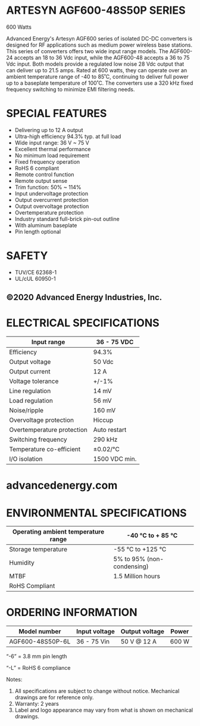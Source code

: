 # ARTESYN AGF600-48S50P SERIES

600 Watts

Advanced Energy's Artesyn AGF600 series of isolated DC-DC converters is designed for RF applications such as medium power wireless base stations. This series of converters offers two wide input range models. The AGF600-24 accepts an 18 to 36 Vdc input, while the AGF600-48 accepts a 36 to 75 Vdc input. Both models provide a regulated low noise 28 Vdc output that can deliver up to 21.5 amps. Rated at 600 watts, they can operate over an ambient temperature range of -40 to 85˚C, continuing to deliver full power up to a baseplate temperature of 100˚C. The converters use a 320 kHz fixed frequency switching to minimize EMI filtering needs.

# SPECIAL FEATURES

- Delivering up to 12 A output
- Ultra-high efficiency 94.3% typ. at full load
- Wide input range: 36 V ~ 75 V
- Excellent thermal performance
- No minimum load requirement
- Fixed frequency operation
- RoHS 6 compliant
- Remote control function
- Remote output sense
- Trim function: 50% ~ 114%
- Input undervoltage protection
- Output overcurrent protection
- Output overvoltage protection
- Overtemperature protection
- Industry standard full-brick pin-out outline
- With aluminum baseplate
- Pin length optional

# SAFETY

- TUV/CE 62368-1
- UL/cUL 60950-1

©2020 Advanced Energy Industries, Inc.
---
# ELECTRICAL SPECIFICATIONS

|Input range|36 - 75 VDC|
|---|---|
|Efficiency|94.3%|
|Output voltage|50 Vdc|
|Output current|12 A|
|Voltage tolerance|+/-1%|
|Line regulation|14 mV|
|Load regulation|56 mV|
|Noise/ripple|160 mV|
|Overvoltage protection|Hiccup|
|Overtemperature protection|Auto restart|
|Switching frequency|290 kHz|
|Temperature co-efficient|±0.02/°C|
|I/O isolation|1500 VDC min.|

# advancedenergy.com
# ENVIRONMENTAL SPECIFICATIONS

|Operating ambient temperature range|-40 °C to + 85 °C|
|---|---|
|Storage temperature|-55 °C to +125 °C|
|Humidity|5% to 95% (non-condensing)|
|MTBF|1.5 Million hours|
|RoHS Compliant| |

# ORDERING INFORMATION

|Model number|Input voltage|Output voltage|Power|
|---|---|---|---|
|AGF600-48S50P-6L|36 - 75 Vin|50 V @ 12 A|600 W|

“-6” = 3.8 mm pin length

“-L” = RoHS 6 compliance

Notes:

1. All specifications are subject to change without notice. Mechanical drawings are for reference only.
2. Warranty: 2 years
3. Label and logo appearance may vary from what is shown on mechanical drawings.
